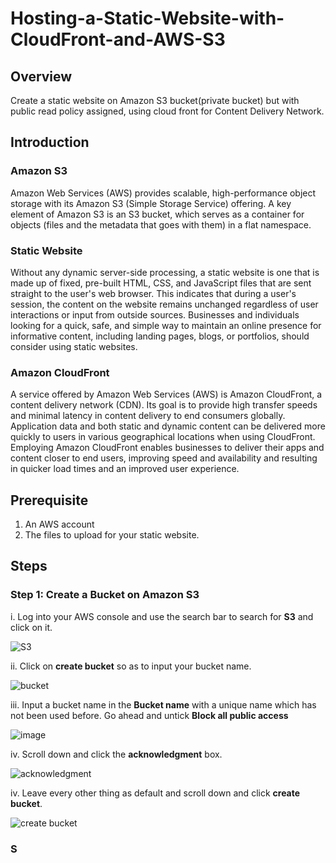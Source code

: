 # Hosting-a-Static-Website-with-CloudFront-and-AWS-S3

## Overview
Create a static website on Amazon S3 bucket(private bucket) but with public read policy assigned, using cloud front for Content Delivery Network.

## Introduction

### Amazon S3

Amazon Web Services (AWS) provides scalable, high-performance object storage with its Amazon S3 (Simple Storage Service) offering. A key element of Amazon S3 is an S3 bucket, which serves as a container for objects (files and the metadata that goes with them) in a flat namespace. 

### Static Website

Without any dynamic server-side processing, a static website is one that is made up of fixed, pre-built HTML, CSS, and JavaScript files that are sent straight to the user's web browser. This indicates that during a user's session, the content on the website remains unchanged regardless of user interactions or input from outside sources. Businesses and individuals looking for a quick, safe, and simple way to maintain an online presence for informative content, including landing pages, blogs, or portfolios, should consider using static websites.

### Amazon CloudFront

A service offered by Amazon Web Services (AWS) is Amazon CloudFront, a content delivery network (CDN). Its goal is to provide high transfer speeds and minimal latency in content delivery to end consumers globally. Application data and both static and dynamic content can be delivered more quickly to users in various geographical locations when using CloudFront. 
Employing Amazon CloudFront enables businesses to deliver their apps and content closer to end users, improving speed and availability and resulting in quicker load times and an improved user experience.

## Prerequisite

1. An AWS account
2. The files to upload for your static website.

## Steps 

### Step 1: Create a Bucket on Amazon S3

i. Log into your AWS console and use the search bar to search for **S3** and click on it.

![S3](https://github.com/Adaeze-69/Hosting-a-Static-Website-with-CloudFront-and-AWS-S3/assets/66219475/9ec43daa-1ede-496c-852e-fa36d570c081)

ii. Click on **create bucket** so as to input your bucket name.

![bucket](https://github.com/Adaeze-69/Hosting-a-Static-Website-with-CloudFront-and-AWS-S3/assets/66219475/60f3d487-3437-49b4-8c83-e3b537d1df86)

iii. Input a bucket name in the **Bucket name** with a unique name which has not been used before. Go ahead and untick **Block all public access**

![image](https://github.com/Adaeze-69/Hosting-a-Static-Website-with-CloudFront-and-AWS-S3/assets/66219475/f1fa2ded-6659-4d5d-99ea-b72ac321e03f)

iv. Scroll down and click the **acknowledgment** box.

![acknowledgment](https://github.com/Adaeze-69/Hosting-a-Static-Website-with-CloudFront-and-AWS-S3/assets/66219475/097104e0-9fc0-4a04-850f-2f859568728d)

iv. Leave every other thing as default and scroll down and click **create bucket**.

![create bucket](https://github.com/Adaeze-69/Hosting-a-Static-Website-with-CloudFront-and-AWS-S3/assets/66219475/8072c6f8-fb78-41b1-8ab7-ef9c824d61f9)

### S
